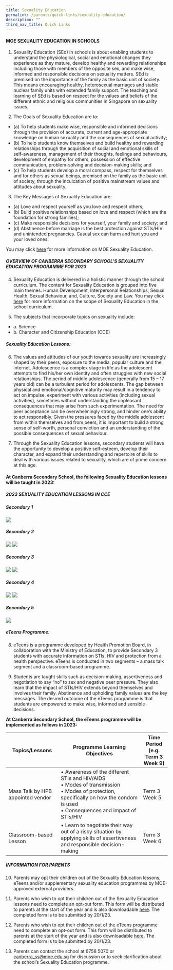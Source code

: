 ```yaml
---
title: Sexuality Education
permalink: /parents/quick-links/sexuality-education/
description: ""
third_nav_title: Quick Links
---
```

#### MOE SEXUALITY EDUCATION IN SCHOOLS

1.	Sexuality Education (SEd) in schools is about enabling students to understand the physiological, social and emotional changes they experience as they mature, develop healthy and rewarding relationships including those with members of the opposite sex, and make wise, informed and responsible decisions on sexuality matters. SEd is premised on the importance of the family as the basic unit of society. This means encouraging healthy, heterosexual marriages and stable nuclear family units with extended family support. The teaching and learning of SEd is based on respect for the values and beliefs of the different ethnic and religious communities in Singapore on sexuality issues.

2.	The Goals of Sexuality Education are to:

* (a)	To help students make wise, responsible and informed decisions through the provision of accurate, current and age-appropriate knowledge on human sexuality and the consequences of sexual activity;
* (b)	To help students know themselves and build healthy and rewarding relationships through the acquisition of social and emotional skills of self-awareness, management of their thoughts, feelings and behaviours, development of empathy for others, possession of effective communication, problem-solving and decision-making skills; and
* (c)	To help students develop a moral compass, respect for themselves and for others as sexual beings, premised on the family as the basic unit of society, through the inculcation of positive mainstream values and attitudes about sexuality. 

3.	The Key Messages of Sexuality Education are:

* (a)	Love and respect yourself as you love and respect others;
* (b)	Build positive relationships based on love and respect (which are the foundation for strong families);
* (c)	Make responsible decisions for yourself, your family and society; and
* (d)	Abstinence before marriage is the best protection against STIs/HIV and unintended pregnancies. Casual sex can harm and hurt you and your loved ones.

You may click [here](https://go.gov.sg/moe-sexuality-education) for more information on MOE Sexuality Education.

##### OVERVIEW OF CANBERRA SECONDARY SCHOOL’S SEXUALITY EDUCATION PROGRAMME FOR 2023

4.	Sexuality Education is delivered in a holistic manner through the school curriculum. The content for Sexuality Education is grouped into five main themes: Human Development, Interpersonal Relationships, Sexual Health, Sexual Behaviour, and, Culture, Society and Law. You may click [here](https://go.gov.sg/moe-sexuality-education-scope) for more information on the scope of Sexuality Education in the school curriculum.

5.	The subjects that incorporate topics on sexuality include: 
* a.	Science 
* b.	Character and Citizenship Education (CCE)

##### Sexuality Education Lessons: 
6.	The values and attitudes of our youth towards sexuality are increasingly shaped by their peers, exposure to the media, popular culture and the internet. Adolescence is a complex stage in life as the adolescent attempts to find his/her own identity and often struggles with new social relationships. The period of middle adolescence (generally from 15 – 17 years old) can be a turbulent period for adolescents. The gap between physical and emotional/cognitive maturity may result in a tendency to act on impulse, experiment with various activities (including sexual activities), sometimes without understanding the unpleasant consequences that may arise from such experimentation. The need for peer acceptance can be overwhelmingly strong, and hinder one’s ability to act responsibly.  Given the pressures faced by the middle adolescent from within themselves and from peers, it is important to build a strong sense of self-worth, personal conviction and an understanding of the possible consequences of sexual behaviour. 

7.	Through the Sexuality Education lessons, secondary students will have the opportunity to develop a positive self-esteem, develop their character, and expand their understanding and repertoire of skills to deal with various issues related to sexuality, which are of prime concern at this age. 

#### At Canberra Secondary School, the following Sexuality Education lessons will be taught in 2023:

##### **2023 SEXUALITY EDUCATION LESSONS IN CCE**

##### **Secondary 1**
![](/images/Sexuality%20Education%20Sec%201.jpg)

##### **Secondary 2**
![](/images/Sexuality%20Education%20Sec%202_1.jpg)
![](/images/Sexuality%20Education%20Sec%202_2.jpg)

##### **Secondary 3**
![](/images/Sexuality%20Education%20Sec%203_1.jpg)
![](/images/Sexuality%20Education%20Sec%203_2.jpg)

##### **Secondary 4**
![](/images/Sexuality%20Education%20Sec%204_1.jpg)
![](/images/Sexuality%20Education%20Sec%204_2.jpg)

##### **Secondary 5**
![](/images/Sexuality%20Education%20Sec%205.jpg)

##### eTeens Programme:

8.	eTeens is a programme developed by Health Promotion Board, in collaboration with the Ministry of Education, to provide Secondary 3 students with accurate information on STIs, HIV and protection from a health perspective. eTeens is conducted in two segments – a mass talk segment and a classroom-based programme.

9.	Students are taught skills such as decision-making, assertiveness and negotiation to say “no” to sex and negative peer pressure. They also learn that the impact of STIs/HIV extends beyond themselves and involves their family. Abstinence and upholding family values are the key messages. The desired outcome of the eTeens programme is that students are empowered to make wise, informed and sensible decisions.

**At Canberra Secondary School, the eTeens programme will be implemented as follows in 2023:**

| Topics/Lessons | Programme Learning Objectives | Time Period <br>(e.g. Term 3 Week 9)|
| -------- | -------- | -------- |
| Mass Talk by HPB appointed vendor      | •	Awareness of the different STIs and HIV/AIDS <br>•	Modes of transmission <br>•	Modes of protection, specifically on how the condom is used <br>•	Consequences and impact of STIs/HIV     | Term 3 Week 5     |
| Classroom-based Lesson     | •	Learn to negotiate their way out of a risky situation by applying skills of assertiveness and responsible decision-making     | Term 3 Week 6     |

##### INFORMATION FOR PARENTS

10.	Parents may opt their children out of the Sexuality Education lessons, eTeens and/or supplementary sexuality education programmes by MOE-approved external providers. 

11.	Parents who wish to opt their children out of the Sexuality Education lessons need to complete an opt-out form. This form will be distributed to parents at the start of the year and is also downloadable [here](https://form.gov.sg/63c13f57e2862f0011b6fb77). The completed form is to be submitted by 20/1/23. 

12.	Parents who wish to opt their children out of the eTeens programme need to complete an opt-out form. This form will be distributed to parents at the start of the year and is also downloadable [here](https://form.gov.sg/63c13dffe2862f0011b6e78a). The completed form is to be submitted by 20/1/23.

13.	Parents can contact the school at 6758 5070 or canberra_ss@moe.edu.sg  for discussion or to seek clarification about the school’s Sexuality Education programme.
